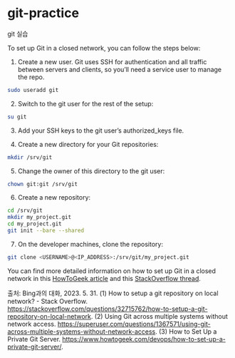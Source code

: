 # git-practice
git 실습

To set up Git in a closed network, you can follow the steps below:

1. Create a new user. Git uses SSH for authentication and all traffic between servers and clients, so you’ll need a service user to manage the repo.
```bash
sudo useradd git
```

2. Switch to the git user for the rest of the setup:
```bash
su git
```

3. Add your SSH keys to the git user’s authorized_keys file.

4. Create a new directory for your Git repositories:
```bash
mkdir /srv/git
```

5. Change the owner of this directory to the git user:
```bash
chown git:git /srv/git
```

6. Create a new repository:
```bash
cd /srv/git
mkdir my_project.git
cd my_project.git
git init --bare --shared
```

7. On the developer machines, clone the repository:
```bash
git clone <USERNAME>@<IP_ADDRESS>:/srv/git/my_project.git
```

You can find more detailed information on how to set up Git in a closed network in this [HowToGeek article](https://www.howtogeek.com/devops/how-to-set-up-a-private-git-server/) and this [StackOverflow thread](https://stackoverflow.com/questions/32715762/how-to-setup-a-git-repository-on-local-network).

출처: Bing과의 대화, 2023. 5. 31.
(1) How to setup a git repository on local network? - Stack Overflow. https://stackoverflow.com/questions/32715762/how-to-setup-a-git-repository-on-local-network.
(2) Using Git across multiple systems without network access. https://superuser.com/questions/1367571/using-git-across-multiple-systems-without-network-access.
(3) How to Set Up a Private Git Server. https://www.howtogeek.com/devops/how-to-set-up-a-private-git-server/.